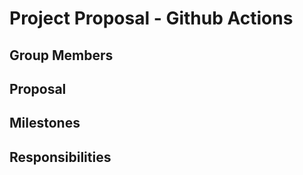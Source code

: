 # Project Proposal - Github Actions

## Group Members

## Proposal

## Milestones

## Responsibilities
